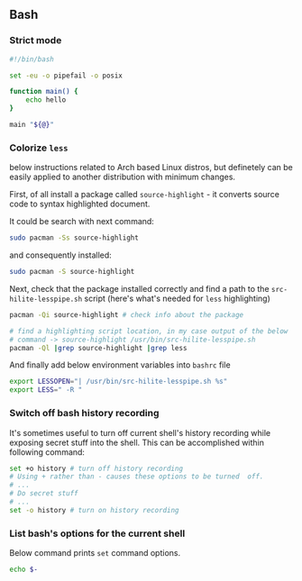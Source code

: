 ## Bash
### Strict mode
```bash
#!/bin/bash

set -eu -o pipefail -o posix

function main() {
    echo hello
}

main "${@}"
```

### Colorize `less`
below instructions related to Arch based Linux distros, but definetely
can be easily applied to another distribution with minimum changes.

First, of all install a package called `source-highlight` - it converts
source code to syntax highlighted document.

It could be search with next command:
```bash
sudo pacman -Ss source-highlight
```
and consequently installed:
```bash
sudo pacman -S source-highlight
```
Next, check that the package installed correctly and find a path to the
`src-hilite-lesspipe.sh` script (here's what's needed for `less`
highlighting)
```bash
pacman -Qi source-highlight # check info about the package

# find a highlighting script location, in my case output of the below
# command -> source-highlight /usr/bin/src-hilite-lesspipe.sh
pacman -Ql |grep source-highlight |grep less
```
And finally add below environment variables into `bashrc` file
```bash
export LESSOPEN="| /usr/bin/src-hilite-lesspipe.sh %s"
export LESS=" -R "
```

### Switch off bash history recording
It's sometimes useful to turn off current shell's history recording
while exposing secret stuff into the shell. This can be accomplished
within following command:

```bash
set +o history # turn off history recording
# Using + rather than - causes these options to be turned  off.
# ...
# Do secret stuff
# ...
set -o history # turn on history recording
```

### List bash's options for the current shell
Below command prints `set` command options.

```bash
echo $-
```
